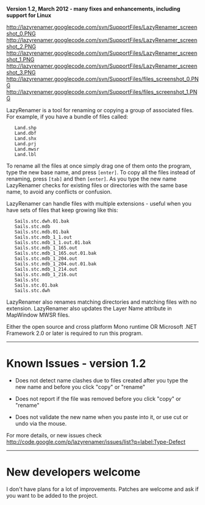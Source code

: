 **Version 1.2, March 2012 - many fixes and enhancements, including support for Linux**

http://lazyrenamer.googlecode.com/svn/SupportFiles/LazyRenamer_screenshot_0.PNG http://lazyrenamer.googlecode.com/svn/SupportFiles/LazyRenamer_screenshot_2.PNG http://lazyrenamer.googlecode.com/svn/SupportFiles/LazyRenamer_screenshot_1.PNG http://lazyrenamer.googlecode.com/svn/SupportFiles/LazyRenamer_screenshot_3.PNG
http://lazyrenamer.googlecode.com/svn/SupportFiles/files_screenshot_0.PNG http://lazyrenamer.googlecode.com/svn/SupportFiles/files_screenshot_1.PNG

LazyRenamer is a tool for renaming or copying a group of associated files.
For example, if you have a bundle of files called:
```
   Land.shp
   Land.dbf
   Land.shx
   Land.prj
   Land.mwsr
   Land.lbl
```
To rename all the files at once simply drag one of them onto the program, type the new base name, and press `[enter]`.
To copy all the files instead of renaming, press `[tab]` and then `[enter]`.
As you type the new name LazyRenamer checks for existing files or directories with the same base name, to avoid any conflicts or confusion.

LazyRenamer can handle files with multiple extensions - useful when you have sets of files that keep growing like this:
```
   Sails.stc.dwh.01.bak
   Sails.stc.mdb
   Sails.stc.mdb.01.bak
   Sails.stc.mdb_1_1.out
   Sails.stc.mdb_1_1.out.01.bak
   Sails.stc.mdb_1_165.out
   Sails.stc.mdb_1_165.out.01.bak
   Sails.stc.mdb_1_204.out
   Sails.stc.mdb_1_204.out.01.bak
   Sails.stc.mdb_1_214.out
   Sails.stc.mdb_1_216.out
   Sails.stc
   Sails.stc.01.bak
   Sails.stc.dwh
```

LazyRenamer also renames matching directories and matching files with no extension.
LazyRenamer also updates the Layer Name attribute in MapWindow MWSR files.

Either the open source and cross platform Mono runtime OR Microsoft .NET Framework 2.0 or later is required to run this program.

---

# Known Issues - version 1.2 #
- Does not detect name clashes due to files created after you type the new name and before you click "copy" or "rename"

- Does not report if the file was removed before you click "copy" or "rename"

- Does not validate the new name when you paste into it, or use cut or undo via the mouse.

For more details, or new issues check
http://code.google.com/p/lazyrenamer/issues/list?q=label:Type-Defect

---

# New developers welcome #
I don't have plans for a lot of improvements.  Patches are welcome and ask if you want to be added to the project.